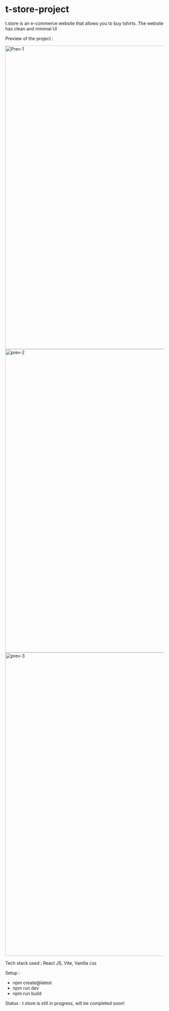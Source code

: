 # t-store-project
 t.store is an e-commerce website that allows you to buy tshirts. The website has clean and minimal UI<br />
 
 Preview of the project :
 
<img width="960" alt="Prev-1" src="https://github.com/MohdFaizan097/t-store-project/assets/144053005/52b7e2f2-b099-4c45-b415-f07c3e899e6f">

<img width="960" alt="prev-2" src="https://github.com/MohdFaizan097/t-store-project/assets/144053005/c95816a3-3b9e-490a-ad13-ab154d199781">

<img width="960" alt="prev-3" src="https://github.com/MohdFaizan097/t-store-project/assets/144053005/e1bb5ee9-b7a9-4a37-b53a-08c42f2b135b">

Tech stack used : React JS, Vite, Vanilla css

Setup : 
- npm create@latest
- npm run dev
- npm run build

Status :
t.store is still in progress, will be completed soon!
